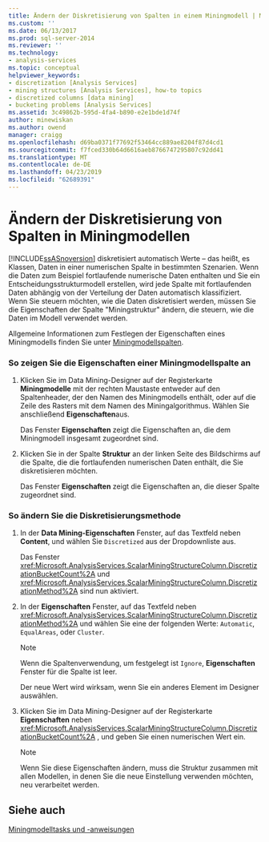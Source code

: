 ```yaml
---
title: Ändern der Diskretisierung von Spalten in einem Miningmodell | Microsoft-Dokumentation
ms.custom: ''
ms.date: 06/13/2017
ms.prod: sql-server-2014
ms.reviewer: ''
ms.technology:
- analysis-services
ms.topic: conceptual
helpviewer_keywords:
- discretization [Analysis Services]
- mining structures [Analysis Services], how-to topics
- discretized columns [data mining]
- bucketing problems [Analysis Services]
ms.assetid: 3c49862b-595d-4fa4-b890-e2e1bde1d74f
author: minewiskan
ms.author: owend
manager: craigg
ms.openlocfilehash: d69ba0371f77692f53464cc889ae8204f87d4cd1
ms.sourcegitcommit: f7fced330b64d6616aeb8766747295807c92dd41
ms.translationtype: MT
ms.contentlocale: de-DE
ms.lasthandoff: 04/23/2019
ms.locfileid: "62689391"
---
```

# <a name="change-the-discretization-of-a-column-in-a-mining-model"></a>Ändern der Diskretisierung von Spalten in Miningmodellen
  [!INCLUDE[ssASnoversion](../../includes/ssasnoversion-md.md)] diskretisiert automatisch Werte – das heißt, es Klassen, Daten in einer numerischen Spalte in bestimmten Szenarien. Wenn die Daten zum Beispiel fortlaufende numerische Daten enthalten und Sie ein Entscheidungsstrukturmodell erstellen, wird jede Spalte mit fortlaufenden Daten abhängig von der Verteilung der Daten automatisch klassifiziert. Wenn Sie steuern möchten, wie die Daten diskretisiert werden, müssen Sie die Eigenschaften der Spalte "Miningstruktur" ändern, die steuern, wie die Daten im Modell verwendet werden.  
  
 Allgemeine Informationen zum Festlegen der Eigenschaften eines Miningmodells finden Sie unter [Miningmodellspalten](mining-model-columns.md).  
  
### <a name="to-display-the-properties-for-a-mining-model-column"></a>So zeigen Sie die Eigenschaften einer Miningmodellspalte an  
  
1.  Klicken Sie im Data Mining-Designer auf der Registerkarte **Miningmodelle** mit der rechten Maustaste entweder auf den Spaltenheader, der den Namen des Miningmodells enthält, oder auf die Zeile des Rasters mit dem Namen des Miningalgorithmus. Wählen Sie anschließend **Eigenschaften**aus.  
  
     Das Fenster **Eigenschaften** zeigt die Eigenschaften an, die dem Miningmodell insgesamt zugeordnet sind.  
  
2.  Klicken Sie in der Spalte **Struktur** an der linken Seite des Bildschirms auf die Spalte, die die fortlaufenden numerischen Daten enthält, die Sie diskretisieren möchten.  
  
     Das Fenster **Eigenschaften** zeigt die Eigenschaften an, die dieser Spalte zugeordnet sind.  
  
### <a name="to-change-the-discretization-method"></a>So ändern Sie die Diskretisierungsmethode  
  
1.  In der **Data Mining-Eigenschaften** Fenster, auf das Textfeld neben **Content**, und wählen Sie `Discretized` aus der Dropdownliste aus.  
  
     Das Fenster <xref:Microsoft.AnalysisServices.ScalarMiningStructureColumn.DiscretizationBucketCount%2A> und <xref:Microsoft.AnalysisServices.ScalarMiningStructureColumn.DiscretizationMethod%2A> sind nun aktiviert.  
  
2.  In der **Eigenschaften** Fenster, auf das Textfeld neben <xref:Microsoft.AnalysisServices.ScalarMiningStructureColumn.DiscretizationMethod%2A> und wählen Sie eine der folgenden Werte: `Automatic`, `EqualAreas`, oder `Cluster`.  
  
    > [!NOTE]  
    >  Wenn die Spaltenverwendung, um festgelegt ist `Ignore`, **Eigenschaften** Fenster für die Spalte ist leer.  
  
     Der neue Wert wird wirksam, wenn Sie ein anderes Element im Designer auswählen.  
  
3.  Klicken Sie im Data Mining-Designer auf der Registerkarte **Eigenschaften** neben <xref:Microsoft.AnalysisServices.ScalarMiningStructureColumn.DiscretizationBucketCount%2A> , und geben Sie einen numerischen Wert ein.  
  
    > [!NOTE]  
    >  Wenn Sie diese Eigenschaften ändern, muss die Struktur zusammen mit allen Modellen, in denen Sie die neue Einstellung verwenden möchten, neu verarbeitet werden.  
  
## <a name="see-also"></a>Siehe auch  
 [Miningmodelltasks und -anweisungen](mining-model-tasks-and-how-tos.md)  
  
  
